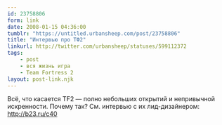 ```yaml
---
id: 23758806
form: link
date: 2008-01-15 04:36:00
tumblr: "https://untitled.urbansheep.com/post/23758806"
title: "Интервью про ТФ2"
linkurl: http://twitter.com/urbansheep/statuses/599112372
tags:
    - post
    - вся жизнь игра
    - Team Fortress 2
layout: post-link.njk
---
```

<p>Всё, что касается TF2 — полно небольших открытий и непривычной искренности. Почему так? См.&nbsp;интервью с их лид-дизайнером: <a href="http://b23.ru/c40">http://b23.ru/c40</a></p>

